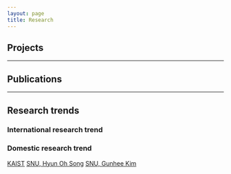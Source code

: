 ```yaml
---
layout: page
title: Research
---
```


## Projects

---

## Publications

---

## Research trends

### International research trend


### Domestic research trend
<a href='https://kis.kaist.ac.kr/index.php?mid=KIAI_O'>KAIST</a>
<a href='http://mllab.snu.ac.kr/'>SNU, Hyun Oh Song</a>
<a href='http://vision.snu.ac.kr/'>SNU, Gunhee Kim</a>
